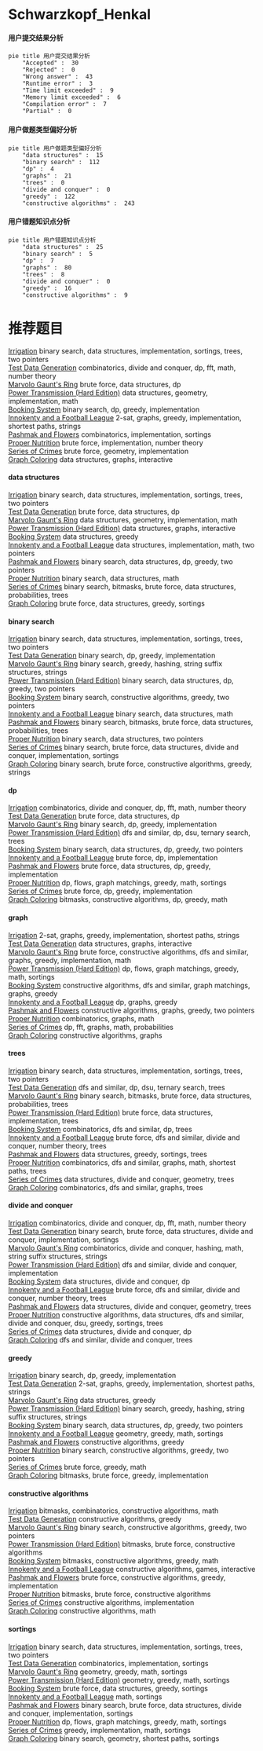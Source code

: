 # Schwarzkopf_Henkal
<!-- tabs:start -->
#### **用户提交结果分析**

```mermaid
pie title 用户提交结果分析
    "Accepted" :  30
    "Rejected" :  0
    "Wrong answer" :  43
    "Runtime error" :  3
    "Time limit exceeded" :  9
    "Memory limit exceeded" :  6
    "Compilation error" :  7
    "Partial" :  0
```
#### **用户做题类型偏好分析**

```mermaid
pie title 用户做题类型偏好分析
    "data structures" :  15
    "binary search" :  112
    "dp" :  4
    "graphs" :  21
    "trees" :  0
    "divide and conquer" :  0
    "greedy" :  122
    "constructive algorithms" :  243
```
#### **用户错题知识点分析**

```mermaid
pie title 用户错题知识点分析
    "data structures" :  25
    "binary search" :  5
    "dp" :  7
    "graphs" :  80
    "trees" :  8
    "divide and conquer" :  0
    "greedy" :  16
    "constructive algorithms" :  9
```
<!-- tabs:end -->
# 推荐题目
[Irrigation](http://codeforces.com/problemset/problem/1181/D)		binary search,
                        data structures,
                        implementation,
                        sortings,
                        trees,
                        two pointers		  
[Test Data Generation](http://codeforces.com/problemset/problem/773/F)		combinatorics,
                        divide and conquer,
                        dp,
                        fft,
                        math,
                        number theory		  
[Marvolo Gaunt's Ring](http://codeforces.com/problemset/problem/855/B)		brute force,
                        data structures,
                        dp		  
[Power Transmission (Hard Edition)](http://codeforces.com/problemset/problem/1163/C2)		data structures,
                        geometry,
                        implementation,
                        math		  
[Booking System](http://codeforces.com/problemset/problem/416/C)		binary search,
                        dp,
                        greedy,
                        implementation		  
[Innokenty and a Football League](http://codeforces.com/problemset/problem/780/D)		2-sat,
                        graphs,
                        greedy,
                        implementation,
                        shortest paths,
                        strings		  
[Pashmak and Flowers](http://codeforces.com/problemset/problem/459/B)		combinatorics,
                        implementation,
                        sortings		  
[Proper Nutrition](http://codeforces.com/problemset/problem/898/B)		brute force,
                        implementation,
                        number theory		  
[Series of Crimes](http://codeforces.com/problemset/problem/181/A)		brute force,
                        geometry,
                        implementation		  
[Graph Coloring](http://codeforces.com/problemset/problem/1499/G)		data structures,
                        graphs,
                        interactive		  
<!-- tabs:start -->
#### **data structures**
[Irrigation](http://codeforces.com/problemset/problem/1181/D)		binary search,
                        data structures,
                        implementation,
                        sortings,
                        trees,
                        two pointers		  
[Test Data Generation](http://codeforces.com/problemset/problem/855/B)		brute force,
                        data structures,
                        dp		  
[Marvolo Gaunt's Ring](http://codeforces.com/problemset/problem/1163/C2)		data structures,
                        geometry,
                        implementation,
                        math		  
[Power Transmission (Hard Edition)](http://codeforces.com/problemset/problem/1499/G)		data structures,
                        graphs,
                        interactive		  
[Booking System](http://codeforces.com/problemset/problem/609/F)		data structures,
                        greedy		  
[Innokenty and a Football League](http://codeforces.com/problemset/problem/86/D)		data structures,
                        implementation,
                        math,
                        two pointers		  
[Pashmak and Flowers](http://codeforces.com/problemset/problem/1492/C)		binary search,
                        data structures,
                        dp,
                        greedy,
                        two pointers		  
[Proper Nutrition](http://codeforces.com/problemset/problem/1490/G)		binary search,
                        data structures,
                        math		  
[Series of Crimes](http://codeforces.com/problemset/problem/1479/D)		binary search,
                        bitmasks,
                        brute force,
                        data structures,
                        probabilities,
                        trees		  
[Graph Coloring](http://codeforces.com/problemset/problem/1497/A)		brute force,
                        data structures,
                        greedy,
                        sortings		  
#### **binary search**
[Irrigation](http://codeforces.com/problemset/problem/1181/D)		binary search,
                        data structures,
                        implementation,
                        sortings,
                        trees,
                        two pointers		  
[Test Data Generation](http://codeforces.com/problemset/problem/416/C)		binary search,
                        dp,
                        greedy,
                        implementation		  
[Marvolo Gaunt's Ring](http://codeforces.com/problemset/problem/1326/D2)		binary search,
                        greedy,
                        hashing,
                        string suffix structures,
                        strings		  
[Power Transmission (Hard Edition)](http://codeforces.com/problemset/problem/1492/C)		binary search,
                        data structures,
                        dp,
                        greedy,
                        two pointers		  
[Booking System](http://codeforces.com/problemset/problem/1463/D)		binary search,
                        constructive algorithms,
                        greedy,
                        two pointers		  
[Innokenty and a Football League](http://codeforces.com/problemset/problem/1490/G)		binary search,
                        data structures,
                        math		  
[Pashmak and Flowers](http://codeforces.com/problemset/problem/1479/D)		binary search,
                        bitmasks,
                        brute force,
                        data structures,
                        probabilities,
                        trees		  
[Proper Nutrition](http://codeforces.com/problemset/problem/1436/E)		binary search,
                        data structures,
                        two pointers		  
[Series of Crimes](http://codeforces.com/problemset/problem/1461/D)		binary search,
                        brute force,
                        data structures,
                        divide and conquer,
                        implementation,
                        sortings		  
[Graph Coloring](http://codeforces.com/problemset/problem/1493/C)		binary search,
                        brute force,
                        constructive algorithms,
                        greedy,
                        strings		  
#### **dp**
[Irrigation](http://codeforces.com/problemset/problem/773/F)		combinatorics,
                        divide and conquer,
                        dp,
                        fft,
                        math,
                        number theory		  
[Test Data Generation](http://codeforces.com/problemset/problem/855/B)		brute force,
                        data structures,
                        dp		  
[Marvolo Gaunt's Ring](http://codeforces.com/problemset/problem/416/C)		binary search,
                        dp,
                        greedy,
                        implementation		  
[Power Transmission (Hard Edition)](http://codeforces.com/problemset/problem/455/C)		dfs and similar,
                        dp,
                        dsu,
                        ternary search,
                        trees		  
[Booking System](http://codeforces.com/problemset/problem/1492/C)		binary search,
                        data structures,
                        dp,
                        greedy,
                        two pointers		  
[Innokenty and a Football League](https://codeforces.com/contest/1457/problem/C)		brute force,
                        dp,
                        implementation		  
[Pashmak and Flowers](http://codeforces.com/problemset/problem/1491/C)		brute force,
                        data structures,
                        dp,
                        greedy,
                        implementation		  
[Proper Nutrition](http://codeforces.com/problemset/problem/1437/C)		dp,
                        flows,
                        graph matchings,
                        greedy,
                        math,
                        sortings		  
[Series of Crimes](http://codeforces.com/problemset/problem/1499/B)		brute force,
                        dp,
                        greedy,
                        implementation		  
[Graph Coloring](http://codeforces.com/problemset/problem/1491/D)		bitmasks,
                        constructive algorithms,
                        dp,
                        greedy,
                        math		  
#### **graph**
[Irrigation](http://codeforces.com/problemset/problem/780/D)		2-sat,
                        graphs,
                        greedy,
                        implementation,
                        shortest paths,
                        strings		  
[Test Data Generation](http://codeforces.com/problemset/problem/1499/G)		data structures,
                        graphs,
                        interactive		  
[Marvolo Gaunt's Ring](http://codeforces.com/problemset/problem/1487/C)		brute force,
                        constructive algorithms,
                        dfs and similar,
                        graphs,
                        greedy,
                        implementation,
                        math		  
[Power Transmission (Hard Edition)](http://codeforces.com/problemset/problem/1437/C)		dp,
                        flows,
                        graph matchings,
                        greedy,
                        math,
                        sortings		  
[Booking System](http://codeforces.com/problemset/problem/1470/D)		constructive algorithms,
                        dfs and similar,
                        graph matchings,
                        graphs,
                        greedy		  
[Innokenty and a Football League](http://codeforces.com/problemset/problem/1476/C)		dp,
                        graphs,
                        greedy		  
[Pashmak and Flowers](http://codeforces.com/problemset/problem/1304/D)		constructive algorithms,
                        graphs,
                        greedy,
                        two pointers		  
[Proper Nutrition](http://codeforces.com/problemset/problem/1475/C)		combinatorics,
                        graphs,
                        math		  
[Series of Crimes](http://codeforces.com/problemset/problem/553/E)		dp,
                        fft,
                        graphs,
                        math,
                        probabilities		  
[Graph Coloring](http://codeforces.com/problemset/problem/1495/C)		constructive algorithms,
                        graphs		  
#### **trees**
[Irrigation](http://codeforces.com/problemset/problem/1181/D)		binary search,
                        data structures,
                        implementation,
                        sortings,
                        trees,
                        two pointers		  
[Test Data Generation](http://codeforces.com/problemset/problem/455/C)		dfs and similar,
                        dp,
                        dsu,
                        ternary search,
                        trees		  
[Marvolo Gaunt's Ring](http://codeforces.com/problemset/problem/1479/D)		binary search,
                        bitmasks,
                        brute force,
                        data structures,
                        probabilities,
                        trees		  
[Power Transmission (Hard Edition)](http://codeforces.com/problemset/problem/1511/C)		brute force,
                        data structures,
                        implementation,
                        trees		  
[Booking System](http://codeforces.com/problemset/problem/1499/F)		combinatorics,
                        dfs and similar,
                        dp,
                        trees		  
[Innokenty and a Football League](http://codeforces.com/problemset/problem/1491/E)		brute force,
                        dfs and similar,
                        divide and conquer,
                        number theory,
                        trees		  
[Pashmak and Flowers](http://codeforces.com/problemset/problem/1466/D)		data structures,
                        greedy,
                        sortings,
                        trees		  
[Proper Nutrition](http://codeforces.com/problemset/problem/1495/D)		combinatorics,
                        dfs and similar,
                        graphs,
                        math,
                        shortest paths,
                        trees		  
[Series of Crimes](http://codeforces.com/problemset/problem/1303/G)		data structures,
                        divide and conquer,
                        geometry,
                        trees		  
[Graph Coloring](http://codeforces.com/problemset/problem/1454/E)		combinatorics,
                        dfs and similar,
                        graphs,
                        trees		  
#### **divide and conquer**
[Irrigation](http://codeforces.com/problemset/problem/773/F)		combinatorics,
                        divide and conquer,
                        dp,
                        fft,
                        math,
                        number theory		  
[Test Data Generation](http://codeforces.com/problemset/problem/1461/D)		binary search,
                        brute force,
                        data structures,
                        divide and conquer,
                        implementation,
                        sortings		  
[Marvolo Gaunt's Ring](http://codeforces.com/problemset/problem/1466/G)		combinatorics,
                        divide and conquer,
                        hashing,
                        math,
                        string suffix structures,
                        strings		  
[Power Transmission (Hard Edition)](http://codeforces.com/problemset/problem/1490/D)		dfs and similar,
                        divide and conquer,
                        implementation		  
[Booking System](https://codeforces.com/contest/1483/problem/C)		data structures,
                        divide and conquer,
                        dp		  
[Innokenty and a Football League](http://codeforces.com/problemset/problem/1491/E)		brute force,
                        dfs and similar,
                        divide and conquer,
                        number theory,
                        trees		  
[Pashmak and Flowers](http://codeforces.com/problemset/problem/1303/G)		data structures,
                        divide and conquer,
                        geometry,
                        trees		  
[Proper Nutrition](http://codeforces.com/problemset/problem/1494/D)		constructive algorithms,
                        data structures,
                        dfs and similar,
                        divide and conquer,
                        dsu,
                        greedy,
                        sortings,
                        trees		  
[Series of Crimes](http://codeforces.com/problemset/problem/1482/E)		data structures,
                        divide and conquer,
                        dp		  
[Graph Coloring](http://codeforces.com/problemset/problem/566/C)		dfs and similar,
                        divide and conquer,
                        trees		  
#### **greedy**
[Irrigation](http://codeforces.com/problemset/problem/416/C)		binary search,
                        dp,
                        greedy,
                        implementation		  
[Test Data Generation](http://codeforces.com/problemset/problem/780/D)		2-sat,
                        graphs,
                        greedy,
                        implementation,
                        shortest paths,
                        strings		  
[Marvolo Gaunt's Ring](http://codeforces.com/problemset/problem/609/F)		data structures,
                        greedy		  
[Power Transmission (Hard Edition)](http://codeforces.com/problemset/problem/1326/D2)		binary search,
                        greedy,
                        hashing,
                        string suffix structures,
                        strings		  
[Booking System](http://codeforces.com/problemset/problem/1492/C)		binary search,
                        data structures,
                        dp,
                        greedy,
                        two pointers		  
[Innokenty and a Football League](https://codeforces.com/contest/1496/problem/C)		geometry,
                        greedy,
                        math,
                        sortings		  
[Pashmak and Flowers](http://codeforces.com/problemset/problem/1493/A)		constructive algorithms,
                        greedy		  
[Proper Nutrition](http://codeforces.com/problemset/problem/1463/D)		binary search,
                        constructive algorithms,
                        greedy,
                        two pointers		  
[Series of Crimes](http://codeforces.com/problemset/problem/1462/C)		brute force,
                        greedy,
                        math		  
[Graph Coloring](http://codeforces.com/problemset/problem/1494/B)		bitmasks,
                        brute force,
                        greedy,
                        implementation		  
#### **constructive algorithms**
[Irrigation](http://codeforces.com/problemset/problem/1513/B)		bitmasks,
                        combinatorics,
                        constructive algorithms,
                        math		  
[Test Data Generation](http://codeforces.com/problemset/problem/1493/A)		constructive algorithms,
                        greedy		  
[Marvolo Gaunt's Ring](http://codeforces.com/problemset/problem/1463/D)		binary search,
                        constructive algorithms,
                        greedy,
                        two pointers		  
[Power Transmission (Hard Edition)](https://codeforces.com/contest/1456/problem/B)		bitmasks,
                        brute force,
                        constructive algorithms		  
[Booking System](http://codeforces.com/problemset/problem/1492/D)		bitmasks,
                        constructive algorithms,
                        greedy,
                        math		  
[Innokenty and a Football League](https://codeforces.com/contest/1504/problem/D)		constructive algorithms,
                        games,
                        interactive		  
[Pashmak and Flowers](https://codeforces.com/contest/1483/problem/A)		brute force,
                        constructive algorithms,
                        greedy,
                        implementation		  
[Proper Nutrition](https://codeforces.com/contest/1457/problem/D)		bitmasks,
                        brute force,
                        constructive algorithms		  
[Series of Crimes](http://codeforces.com/problemset/problem/1513/A)		constructive algorithms,
                        implementation		  
[Graph Coloring](http://codeforces.com/problemset/problem/1473/C)		constructive algorithms,
                        math		  
#### **sortings**
[Irrigation](http://codeforces.com/problemset/problem/1181/D)		binary search,
                        data structures,
                        implementation,
                        sortings,
                        trees,
                        two pointers		  
[Test Data Generation](http://codeforces.com/problemset/problem/459/B)		combinatorics,
                        implementation,
                        sortings		  
[Marvolo Gaunt's Ring](https://codeforces.com/contest/1496/problem/C)		geometry,
                        greedy,
                        math,
                        sortings		  
[Power Transmission (Hard Edition)](http://codeforces.com/problemset/problem/1495/A)		geometry,
                        greedy,
                        math,
                        sortings		  
[Booking System](http://codeforces.com/problemset/problem/1497/A)		brute force,
                        data structures,
                        greedy,
                        sortings		  
[Innokenty and a Football League](http://codeforces.com/problemset/problem/1427/A)		math,
                        sortings		  
[Pashmak and Flowers](http://codeforces.com/problemset/problem/1461/D)		binary search,
                        brute force,
                        data structures,
                        divide and conquer,
                        implementation,
                        sortings		  
[Proper Nutrition](http://codeforces.com/problemset/problem/1437/C)		dp,
                        flows,
                        graph matchings,
                        greedy,
                        math,
                        sortings		  
[Series of Crimes](http://codeforces.com/problemset/problem/1473/A)		greedy,
                        implementation,
                        math,
                        sortings		  
[Graph Coloring](http://codeforces.com/problemset/problem/1486/B)		binary search,
                        geometry,
                        shortest paths,
                        sortings		  
<!-- tabs:end -->
